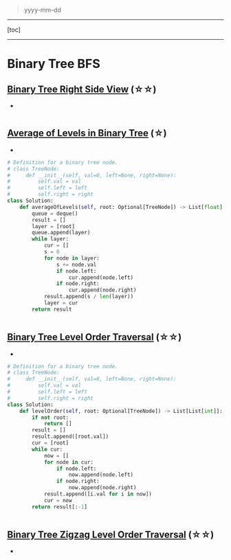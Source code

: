> yyyy-mm-dd

---

[toc]

---

# Binary Tree BFS

## [Binary Tree Right Side View](https://leetcode.com/problems/binary-tree-right-side-view)  (☆☆) ͏

- 

```python

```

## [Average of Levels in Binary Tree](https://leetcode.com/problems/average-of-levels-in-binary-tree)  (☆) ͏

- 

```python
# Definition for a binary tree node.
# class TreeNode:
#     def __init__(self, val=0, left=None, right=None):
#         self.val = val
#         self.left = left
#         self.right = right
class Solution:
    def averageOfLevels(self, root: Optional[TreeNode]) -> List[float]:
        queue = deque()
        result = []
        layer = [root]
        queue.append(layer)
        while layer:
            cur = []
            s = 0
            for node in layer:
                s += node.val
                if node.left:
                    cur.append(node.left)
                if node.right:
                    cur.append(node.right)
            result.append(s / len(layer))
            layer = cur
        return result
                
```

## [Binary Tree Level Order Traversal](https://leetcode.com/problems/binary-tree-level-order-traversal)  (☆☆) ͏

- 

```python
# Definition for a binary tree node.
# class TreeNode:
#     def __init__(self, val=0, left=None, right=None):
#         self.val = val
#         self.left = left
#         self.right = right
class Solution:
    def levelOrder(self, root: Optional[TreeNode]) -> List[List[int]]:
        if not root:
            return []
        result = []
        result.append([root.val])
        cur = [root]
        while cur:
            now = []
            for node in cur:
                if node.left:
                    now.append(node.left)
                if node.right:
                    now.append(node.right)
            result.append([i.val for i in now])
            cur = now
        return result[:-1]
            
```

## [Binary Tree Zigzag Level Order Traversal](https://leetcode.com/problems/binary-tree-zigzag-level-order-traversal)  (☆☆) ͏

- 

```python

```

